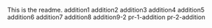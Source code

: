 This is the readme.
addition1
addition2
addition3
addition4
addition5
addition6
addition7
addition8
addition9-2
pr-1-addition
pr-2-addition
